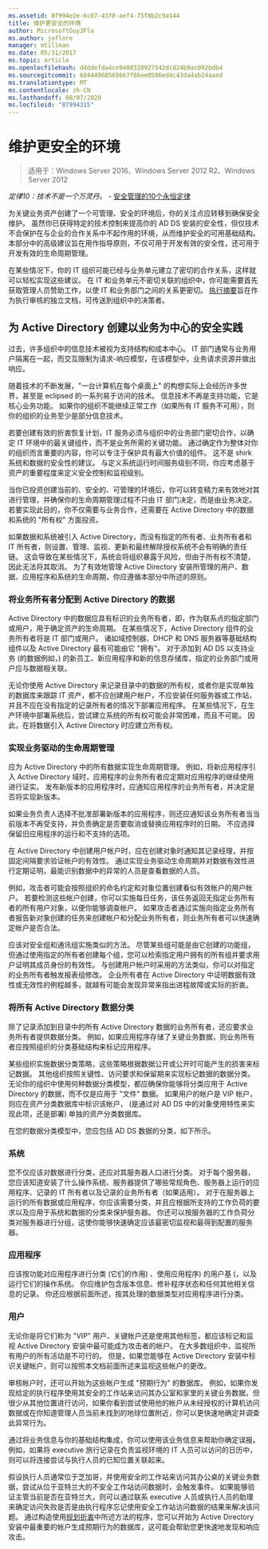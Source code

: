 ```yaml
---
ms.assetid: 8f994e2e-6c07-43f0-aef4-75f8b2c9a144
title: 维护更安全的环境
author: MicrosoftGuyJFlo
ms.author: joflore
manager: mtillman
ms.date: 05/31/2017
ms.topic: article
ms.openlocfilehash: d4ddefda4ce9488320927542dcd24b9ac092bdb4
ms.sourcegitcommit: 68444968565667f86ee0586ed4c43da4ab24aaed
ms.translationtype: MT
ms.contentlocale: zh-CN
ms.lasthandoff: 08/07/2020
ms.locfileid: "87994315"
---
```

# <a name="maintaining-a-more-secure-environment"></a>维护更安全的环境

>适用于：Windows Server 2016、Windows Server 2012 R2、Windows Server 2012

*定律10：技术不是一个万灵丹。* - [安全管理的10个永恒定律](/previous-versions/cc722488(v=technet.10))

为关键业务资产创建了一个可管理、安全的环境后，你的关注点应转移到确保安全维护。 虽然你已获得特定的技术控制来提高你的 AD DS 安装的安全性，但仅技术不会保护在与企业的合作关系中不起作用的环境，从而维护安全的可用基础结构。 本部分中的高级建议旨在用作指导原则，不仅可用于开发有效的安全性，还可用于开发有效的生命周期管理。

在某些情况下，你的 IT 组织可能已经与业务单元建立了密切的合作关系，这样就可以轻松实现这些建议。 在 IT 和业务单元不密切关联的组织中，你可能需要首先获取管理人员赞助工作，以使 IT 和业务部门之间的关系更密切。 [执行摘要](../../../ad-ds/manage/component-updates/Executive-Summary.md)旨在作为执行审核的独立文档，可传送到组织中的决策者。

## <a name="creating-business-centric-security-practices-for-active-directory"></a>为 Active Directory 创建以业务为中心的安全实践
过去，许多组织中的信息技术被视为支持结构和成本中心。 IT 部门通常与业务用户隔离在一起，而交互限制为请求-响应模型，在该模型中，业务请求资源并做出响应。

随着技术的不断发展，"一台计算机在每个桌面上" 的构想实际上会经历许多世界，甚至是 eclipsed 的一系列易于访问的技术。 信息技术不再是支持功能，它是核心业务功能。 如果你的组织不能继续正常工作（如果所有 IT 服务不可用），则你的组织的业务至少是部分信息技术。

若要创建有效的折衷恢复计划，IT 服务必须与组织中的业务部门密切合作，以确定 IT 环境中的最关键组件，而不是业务所需的关键功能。 通过确定作为整体对你的组织而言重要的内容，你可以专注于保护具有最大价值的组件。 这不是 shirk 系统和数据的安全性的建议。 与定义系统运行时间服务级别不同，你应考虑基于资产的重要程度来定义安全控制和监视级别。

当你已投资创建当前的、安全的、可管理的环境后，你可以转变精力来有效地对其进行管理，并确保你的生命周期管理过程不只由 IT 部门决定，而是由业务决定。 若要实现此目的，你不仅需要与业务合作，还需要在 Active Directory 中的数据和系统的 "所有权" 方面投资。

如果数据和系统被引入 Active Directory，而没有指定的所有者、业务所有者和 IT 所有者，则设置、管理、监视、更新和最终解除授权系统不会有明确的责任链。 这会导致在某些情况下，系统会将组织暴露于风险，但由于所有权不清楚，因此无法将其取消。 为了有效地管理 Active Directory 安装所管理的用户、数据、应用程序和系统的生命周期，你应遵循本部分中所述的原则。

### <a name="assign-a-business-owner-to-active-directory-data"></a>将业务所有者分配到 Active Directory 的数据
Active Directory 中的数据应具有标识的业务所有者，即，作为联系点的指定部门或用户，用于确定资产的生命周期。 在某些情况下，Active Directory 组件的业务所有者将是 IT 部门或用户。 诸如域控制器、DHCP 和 DNS 服务器等基础结构组件以及 Active Directory 最有可能由它 "拥有"。 对于添加到 AD DS 以支持业务 (的数据例如，) 的新员工、新应用程序和新的信息存储库，指定的业务部门或用户应与数据相关联。

无论你使用 Active Directory 来记录目录中的数据的所有权，或者你是实现单独的数据库来跟踪 IT 资产，都不应创建用户帐户，不应安装任何服务器或工作站，并且不应在没有指定的记录所有者的情况下部署应用程序。 在某些情况下，在生产环境中部署系统后，尝试建立系统的所有权可能会非常困难，而且不可能。 因此，在将数据引入 Active Directory 时应建立所有权。

### <a name="implement-business-driven-lifecycle-management"></a>实现业务驱动的生命周期管理
应为 Active Directory 中的所有数据实现生命周期管理。 例如，将新应用程序引入 Active Directory 域时，应用程序的业务所有者应定期对应用程序的继续使用进行证实。 发布新版本的应用程序时，应通知应用程序的业务所有者，并决定是否将实现新版本。

如果业务负责人选择不批准部署新版本的应用程序，则还应通知该业务所有者当当前版本不再受支持，并负责确定是否要取消或替换应用程序时的日期。 不应选择保留旧应用程序的运行和不支持的选项。

在 Active Directory 中创建用户帐户时，应在创建对象时通知其记录经理，并按固定间隔要求验证帐户的有效性。 通过实现业务驱动生命周期并对数据有效性进行定期证明，最能识别数据中的异常的人员是查看数据的人员。

例如，攻击者可能会按照组织的命名约定和对象位置创建看似有效帐户的用户帐户。 若要检测这些帐户创建，你可以实施每日任务，该任务返回无指定业务所有者的所有用户对象，以便你能够调查帐户。 如果攻击者通过实施向指定业务所有者报告新对象创建的任务来创建帐户和分配业务所有者，则业务所有者可以快速确定帐户是否合法。

应该对安全组和通讯组实施类似的方法。 尽管某些组可能是由它创建的功能组，但通过使用指定的所有者创建每个组，您可以检索指定用户拥有的所有组并要求用户证明其成员身份的有效性。 与创建用户帐户时采用的方法类似，你可以对指定的业务所有者触发报表组修改。 企业所有者在 Active Directory 中证明数据有效性或无效性的例程越多，就越有可能会发现异常来指出进程故障或实际的折衷。

### <a name="classify-all-active-directory-data"></a>将所有 Active Directory 数据分类
除了记录添加到目录中的所有 Active Directory 数据的业务所有者，还应要求业务所有者提供数据分类。 例如，如果应用程序存储了关键业务数据，则业务所有者应按照组织的分类基础结构来标记应用程序。

某些组织实施数据分类策略，这些策略根据数据公开或公开时可能产生的损害来标记数据。 其他组织按照关键性、访问要求和保留期来实现标记数据的数据分类。 无论你的组织中使用何种数据分类模型，都应确保你能够将分类应用于 Active Directory 的数据，而不仅是应用于 "文件" 数据。 如果用户的帐户是 VIP 帐户，则应在资产分类数据库中标识该帐户， (是通过对 AD DS 中的对象使用特性来实现此项，还是部署) 单独的资产分类数据库。

在您的数据分类模型中，您应包括 AD DS 数据的分类，如下所示。

### <a name="systems"></a>系统
您不仅应该对数据进行分类，还应对其服务器人口进行分类。 对于每个服务器，您应该知道安装了什么操作系统、服务器提供了哪些常规角色、服务器上运行的应用程序、记录的 IT 所有者以及记录的业务所有者（如果适用）。 对于在服务器上运行的所有数据或应用程序，你应该需要分类，并且应根据所支持的工作负荷的要求以及应用于系统和数据的分类来保护服务器。 你还可以按服务器的工作负荷分类对服务器进行分组，这使你能够快速确定应该最密切监视和最得到配置的服务器。

### <a name="applications"></a>应用程序
应该按功能对应用程序进行分类 (它们的作用) 、使用应用程序) 的用户基 (，以及运行它们的操作系统。 你应维护包含版本信息、修补程序状态和任何其他相关信息的记录。 你还应根据前面所述，按其处理的数据类型对应用程序进行分类。

### <a name="users"></a>用户
无论你是将它们称为 "VIP" 用户、关键帐户还是使用其他标签，都应该标记和监视 Active Directory 安装中最可能成为攻击者的帐户。 在大多数组织中，监视所有用户的所有活动是不可行的。 但是，如果您能够在 Active Directory 安装中标识关键帐户，则可以按照本文档前面所述来监视这些帐户的更改。

审核帐户时，还可以开始为这些帐户生成 "预期行为" 的数据库。 例如，如果你发现给定的执行程序使用其安全的工作站来访问其办公室和家里的关键业务数据，但很少从其他位置进行访问，如果你看到尝试使用他的帐户从未经授权的计算机访问数据或在你知道管理人员当前未找到的地球位置附近，你可以更快速地确定并调查此异常行为。

通过将业务信息与你的基础结构集成，你可以使用该业务信息来帮助你确定误报。 例如，如果将 executive 旅行记录在负责监视环境的 IT 人员可以访问的日历中，则可以将连接尝试与执行人员的已知位置关联起来。

假设执行人员通常位于芝加哥，并使用安全的工作站来访问其办公桌的关键业务数据，尝试从位于亚特兰大的不安全工作站访问数据时，会触发事件。 如果能够验证主管当前是否在亚特兰大，则可以通过联系 executive 人员或执行人员的助理来确定访问失败是否是由执行程序忘记使用安全工作站访问数据的结果来解决该问题。 通过构造使用[规划折衷](../../../ad-ds/plan/security-best-practices/Planning-for-Compromise.md)中所述方法的程序，您可以开始为 Active Directory 安装中最重要的帐户生成预期行为的数据库，这可能会帮助您更快速地发现和响应攻击。

